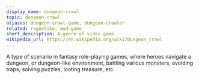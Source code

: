 ```yaml
---
display_name: dungeon-crawl
topic: dungeon-crawl
aliases: dungeon-crawl-game, dungeon-crawler
related: roguelike, mud-game
short_description: A genre of video game.
wikipedia_url: https://en.wikipedia.org/wiki/Dungeon_crawl
---
```

A type of scenario in fantasy role-playing games, where heroes navigate a dungeon, or dungeon-like environment, battling various monsters, avoiding traps, solving puzzles, looting treasure, etc.